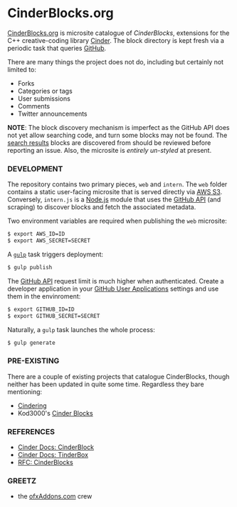 
# CinderBlocks.org
[CinderBlocks.org](http://cinderblocks.org) is microsite catalogue of *CinderBlocks*, extensions for the C++ creative-coding library [Cinder](http://libcinder.org). The block directory is kept fresh via a periodic task that queries [GitHub](https://github.com).

There are many things the project does not do, including but certainly not limited to:
- Forks
- Categories or tags
- User submissions
- Comments
- Twitter announcements

**NOTE**: The block discovery mechanism is imperfect as the GitHub API does not yet allow searching code, and turn some blocks may not be found. The [search results](https://github.com/search?p=1&q=cinder+path%3A%2Fcinderblock.xml&type=Code) blocks are discovered from should be reviewed before reporting an issue. Also, the microsite is *entirely un-styled* at present.

### DEVELOPMENT
The repository contains two primary pieces, `web` and `intern`. The `web` folder contains a static user-facing microsite that is served directly via [AWS S3](http://aws.amazon.com/s3/). Conversely, `intern.js` is a [Node.js](http://nodejs.org) module that uses the [GitHub API](https://developer.github.com/v3/) (and scraping) to discover blocks and fetch the associated metadata.

Two environment variables are required when publishing the `web` microsite:

```sh
$ export AWS_ID=ID
$ export AWS_SECRET=SECRET
```

A [`gulp`](http://gulpjs.com) task triggers deployment:
```sh
$ gulp publish
```

The [GitHub API](https://developer.github.com/v3/)  request limit is much higher when authenticated. Create a developer application in your [GitHub User Applications](https://github.com/settings/applications/) settings and use them in the envinroment:
```sh
$ export GITHUB_ID=ID
$ export GITHUB_SECRET=SECRET
```

Naturally, a `gulp` task launches the whole process:
```sh
$ gulp generate
```
### PRE-EXISTING
There are a couple of existing projects that catalogue CinderBlocks, though neither has been updated in quite some time. Regardless they bare mentioning:
- [Cindering](http://cindering.org/blocks/)
- Kod3000's [Cinder Blocks](http://dany.pro/jects/ongoing/cinder_display_all_blocks.html)

### REFERENCES
- [Cinder Docs: CinderBlock](http://libcinder.org/docs/welcome/CinderBlocks.html)
- [Cinder Docs: TinderBox](http://libcinder.org/docs/welcome/TinderBox.html)
- [RFC: CinderBlocks](https://forum.libcinder.org/topic/rfc-cinderblocks)

### GREETZ
- the [ofxAddons.com](http://ofxaddons.com) crew
